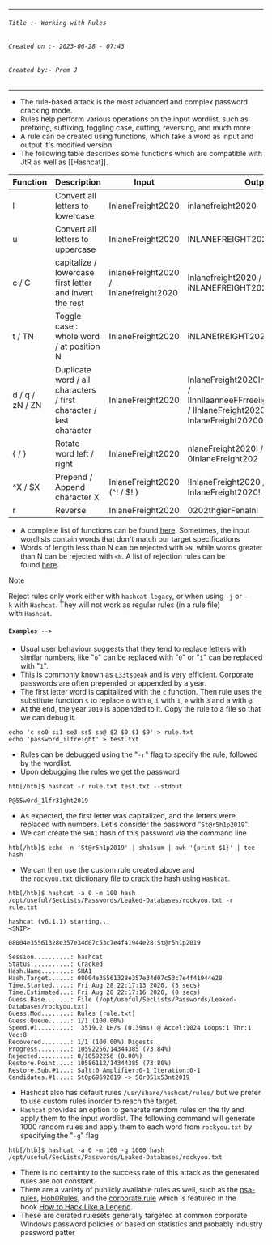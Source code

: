 
***
###### `Title :- Working with Rules`
###### `Created on :- 2023-06-28 - 07:43`
###### `Created by:- Prem J`
***

- The rule-based attack is the most advanced and complex password cracking mode. 
- Rules help perform various operations on the input wordlist, such as prefixing, suffixing, toggling case, cutting, reversing, and much more
- A rule can be created using functions, which take a word as input and output it's modified version. 
- The following table describes some functions which are compatible with JtR as well as [[Hashcat]].

|**Function**|**Description**|**Input**|**Output**|
|---|---|---|---|
|l|Convert all letters to lowercase|InlaneFreight2020|inlanefreight2020|
|u|Convert all letters to uppercase|InlaneFreight2020|INLANEFREIGHT2020|
|c / C|capitalize / lowercase first letter and invert the rest|inlaneFreight2020 / Inlanefreight2020|Inlanefreight2020 / iNLANEFREIGHT2020|
|t / TN|Toggle case : whole word / at position N|InlaneFreight2020|iNLANEfREIGHT2020|
|d / q / zN / ZN|Duplicate word / all characters / first character / last character|InlaneFreight2020|InlaneFreight2020InlaneFreight2020 / IInnllaanneeFFrreeiigghhtt22002200 / IInlaneFreight2020 / InlaneFreight20200|
|{ / }|Rotate word left / right|InlaneFreight2020|nlaneFreight2020I / 0InlaneFreight202|
|^X / $X|Prepend / Append character X|InlaneFreight2020 (^! / $! )|!InlaneFreight2020 / InlaneFreight2020!|
|r|Reverse|InlaneFreight2020|0202thgierFenalnI|

- A complete list of functions can be found [here](https://hashcat.net/wiki/doku.php?id=rule_based_attack#implemented_compatible_functions). Sometimes, the input wordlists contain words that don't match our target specifications
- Words of length less than N can be rejected with `>N`, while words greater than N can be rejected with `<N`. A list of rejection rules can be found [here](https://hashcat.net/wiki/doku.php?id=rule_based_attack#rules_used_to_reject_plains).

>[!Note]
>Reject rules only work either with `hashcat-legacy`, or when using `-j` or `-k` with `Hashcat`. They will not work as regular rules (in a rule file) with `Hashcat`.


#### `Examples -->`

- Usual user behaviour suggests that they tend to replace letters with similar numbers, like "`o`" can be replaced with "`0`" or "`i`" can be replaced with "`1`".
- This is commonly known as `L33tspeak` and is very efficient. Corporate passwords are often prepended or appended by a year.
- The first letter word is capitalized with the `c` function. Then rule uses the substitute function `s` to replace `o` with `0`, `i` with `1`, `e` with `3` and a with `@`. 
- At the end, the year `2019` is appended to it. Copy the rule to a file so that we can debug it.

```shell-session
echo 'c so0 si1 se3 ss5 sa@ $2 $0 $1 $9' > rule.txt
echo 'password_ilfreight' > test.txt
```

- Rules can be debugged using the "`-r`" flag to specify the rule, followed by the wordlist.
- Upon debugging the rules we get the password

```shell-session
htb[/htb]$ hashcat -r rule.txt test.txt --stdout

P@55w0rd_1lfr31ght2019
```

- As expected, the first letter was capitalized, and the letters were replaced with numbers. Let's consider the password "`St@r5h1p2019`". 
- We can create the `SHA1` hash of this password via the command line

```shell-session
htb[/htb]$ echo -n 'St@r5h1p2019' | sha1sum | awk '{print $1}' | tee hash
```

- We can then use the custom rule created above and the `rockyou.txt` dictionary file to crack the hash using `Hashcat`.

```shell-session
htb[/htb]$ hashcat -a 0 -m 100 hash /opt/useful/SecLists/Passwords/Leaked-Databases/rockyou.txt -r rule.txt

hashcat (v6.1.1) starting...
<SNIP>

08004e35561328e357e34d07c53c7e4f41944e28:St@r5h1p2019
                                                 
Session..........: hashcat
Status...........: Cracked
Hash.Name........: SHA1
Hash.Target......: 08004e35561328e357e34d07c53c7e4f41944e28
Time.Started.....: Fri Aug 28 22:17:13 2020, (3 secs)
Time.Estimated...: Fri Aug 28 22:17:16 2020, (0 secs)
Guess.Base.......: File (/opt/useful/SecLists/Passwords/Leaked-Databases/rockyou.txt)
Guess.Mod........: Rules (rule.txt)
Guess.Queue......: 1/1 (100.00%)
Speed.#1.........:  3519.2 kH/s (0.39ms) @ Accel:1024 Loops:1 Thr:1 Vec:8
Recovered........: 1/1 (100.00%) Digests
Progress.........: 10592256/14344385 (73.84%)
Rejected.........: 0/10592256 (0.00%)
Restore.Point....: 10586112/14344385 (73.80%)
Restore.Sub.#1...: Salt:0 Amplifier:0-1 Iteration:0-1
Candidates.#1....: St0p69692019 -> S0r051x53nt2019
```

- Hashcat also has default rules `/usr/share/hashcat/rules/` but we prefer to use custom rules inorder to reach the target.
- `Hashcat` provides an option to generate random rules on the fly and apply them to the input wordlist. The following command will generate 1000 random rules and apply them to each word from `rockyou.txt` by specifying the "`-g`" flag

```shell-session
htb[/htb]$ hashcat -a 0 -m 100 -g 1000 hash /opt/useful/SecLists/Passwords/Leaked-Databases/rockyou.txt
```

- There is no certainty to the success rate of this attack as the generated rules are not constant.
- There are a variety of publicly available rules as well, such as the [nsa-rules](https://github.com/NSAKEY/nsa-rules), [Hob0Rules](https://github.com/praetorian-code/Hob0Rules), and the [corporate.rule](https://github.com/sparcflow/HackLikeALegend/blob/master/old/chap3/corporate.rule) which is featured in the book [How to Hack Like a Legend](https://www.hacklikeapornstar.com/new-release-hack-like-legend/).
- These are curated rulesets generally targeted at common corporate Windows password policies or based on statistics and probably industry password patter